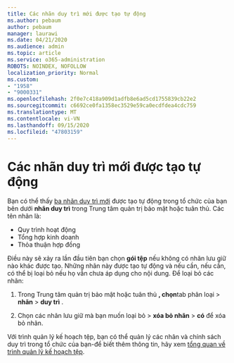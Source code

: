 ```yaml
---
title: Các nhãn duy trì mới được tạo tự động
ms.author: pebaum
author: pebaum
manager: laurawi
ms.date: 04/21/2020
ms.audience: admin
ms.topic: article
ms.service: o365-administration
ROBOTS: NOINDEX, NOFOLLOW
localization_priority: Normal
ms.custom:
- "1958"
- "9000331"
ms.openlocfilehash: 2f0e7c418a909d1adfb8e6ad5cd1755839cb22e2
ms.sourcegitcommit: c6692ce0fa1358ec3529e59ca0ecdfdea4cdc759
ms.translationtype: MT
ms.contentlocale: vi-VN
ms.lasthandoff: 09/15/2020
ms.locfileid: "47803159"
---
```

# <a name="new-retention-labels-created-automatically"></a>Các nhãn duy trì mới được tạo tự động

Bạn có thể thấy [ba nhãn duy trì mới](https://docs.microsoft.com/microsoft-365/compliance/file-plan-manager) được tạo tự động trong tổ chức của bạn bên dưới **nhãn duy trì** trong Trung tâm quản trị bảo mật hoặc tuân thủ. Các tên nhãn là:

- Quy trình hoạt động
- Tổng hợp kinh doanh
- Thỏa thuận hợp đồng

Điều này sẽ xảy ra lần đầu tiên bạn chọn **gói tệp** nếu không có nhãn lưu giữ nào khác được tạo. Những nhãn này được tạo tự động và nếu cần, nếu cần, có thể bị loại bỏ nếu họ vẫn chưa áp dụng cho nội dung. Để loại bỏ các nhãn:

1. Trong Trung tâm quản trị bảo mật hoặc tuân thủ **, chọn**tab phân loại  >  **nhãn**  >  **duy trì** .

1. Chọn các nhãn lưu giữ mà bạn muốn loại bỏ > **xóa bỏ nhãn**  >  **có** để xóa bỏ nhãn.

Với trình quản lý kế hoạch tệp, bạn có thể quản lý các nhãn và chính sách duy trì trong tổ chức của bạn-để biết thêm thông tin, hãy xem [tổng quan về trình quản lý kế hoạch tệp](https://docs.microsoft.com/microsoft-365/compliance/file-plan-manager).